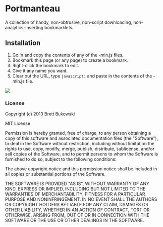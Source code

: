 Portmanteau
===========

A collection of handy, non-obtrusive, non-script downloading, non-analytics-inserting bookmarklets.



## Installation

1. Go in and copy the contents of any of the -min.js files.
2. Bookmark this page (or any page) to create a bookmark.
3. Right-click the bookmark to edit.
4. Give it any name you want.
5. Clear out the URL, type `javascript:` and paste in the contents of the -min.js file. 

![][bookmark]

### License

Copyright (c) 2013 Brett Bukowski

MIT License

Permission is hereby granted, free of charge, to any person obtaining a copy of this software and associated documentation files (the "Software"), to deal in the Software without restriction, including without limitation the rights to use, copy, modify, merge, publish, distribute, sublicense, and/or sell copies of the Software, and to permit persons to whom the Software is furnished to do so, subject to the following conditions:

The above copyright notice and this permission notice shall be included in all copies or substantial portions of the Software.

THE SOFTWARE IS PROVIDED "AS IS", WITHOUT WARRANTY OF ANY KIND, EXPRESS OR IMPLIED, INCLUDING BUT NOT LIMITED TO THE WARRANTIES OF MERCHANTABILITY, FITNESS FOR A PARTICULAR PURPOSE AND NONINFRINGEMENT. IN NO EVENT SHALL THE AUTHORS OR COPYRIGHT HOLDERS BE LIABLE FOR ANY CLAIM, DAMAGES OR OTHER LIABILITY, WHETHER IN AN ACTION OF CONTRACT, TORT OR OTHERWISE, ARISING FROM, OUT OF OR IN CONNECTION WITH THE SOFTWARE OR THE USE OR OTHER DEALINGS IN THE SOFTWARE.


[bookmark]: https://dl.dropbox.com/u/302368/github/bookmark.jpg
